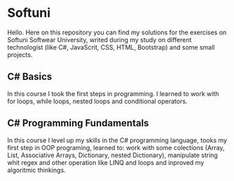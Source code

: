 <h1>Softuni</h1>
<span>Hello. Here on this repository you can find my solutions for the exercises on Softuni Softwear University, writed during my study on different technologist (like C#, JavaScrit, CSS, HTML, Bootstrap) and some small projects.</span>

<h2>C# Basics</h2>
<span>In this course I took the first steps in programming. I learned to work with for loops, while loops, nested loops and conditional operators.</span>
<h2>C# Programming Fundamentals</h2>
<span>In this course I level up my skills in the C# programming language, tooks my first step in OOP programing, learned to: work with some colections (Array, List, Associative Arrays, Dictionary, nested Dictionary), manipulate string whit regex and other operation like LINQ and loops and inproved my algoritmic thinkings.</span>
<span></span>
